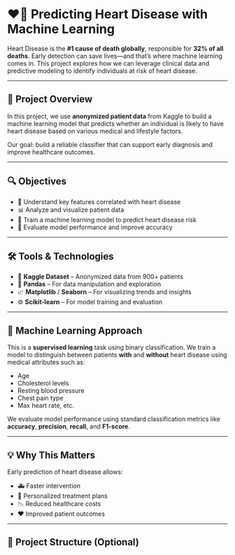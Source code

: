 # ❤️🔬 Predicting Heart Disease with Machine Learning

Heart Disease is the **#1 cause of death globally**, responsible for **32% of all deaths**. Early detection can save lives—and that’s where machine learning comes in. This project explores how we can leverage clinical data and predictive modeling to identify individuals at risk of heart disease.

---

## 📌 Project Overview

In this project, we use **anonymized patient data** from Kaggle to build a machine learning model that predicts whether an individual is likely to have heart disease based on various medical and lifestyle factors.

Our goal: build a reliable classifier that can support early diagnosis and improve healthcare outcomes.

---

## 🔍 Objectives

- 🧠 Understand key features correlated with heart disease  
- 📊 Analyze and visualize patient data  
- 🤖 Train a machine learning model to predict heart disease risk  
- 🧪 Evaluate model performance and improve accuracy

---

## 🛠️ Tools & Technologies

- 📂 **Kaggle Dataset** – Anonymized data from 900+ patients  
- 🐼 **Pandas** – For data manipulation and exploration  
- 📈 **Matplotlib** / **Seaborn** – For visualizing trends and insights  
- ⚙️ **Scikit-learn** – For model training and evaluation  

---

## 🤖 Machine Learning Approach

This is a **supervised learning** task using binary classification. We train a model to distinguish between patients **with** and **without** heart disease using medical attributes such as:

- Age  
- Cholesterol levels  
- Resting blood pressure  
- Chest pain type  
- Max heart rate, etc.

We evaluate model performance using standard classification metrics like **accuracy**, **precision**, **recall**, and **F1-score**.

---

## 💡 Why This Matters

Early prediction of heart disease allows:

- 🚑 Faster intervention  
- 🧬 Personalized treatment plans  
- 📉 Reduced healthcare costs  
- ❤️ Improved patient outcomes

---

## 📁 Project Structure (Optional)

